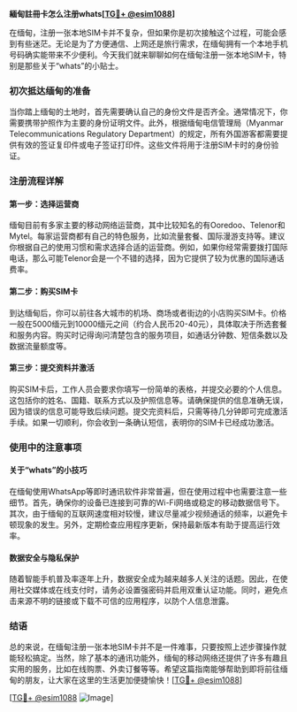 **緬甸註冊卡怎么注册whats[[TG💪+ @esim1088](https://t.me/s/esim1088)]**

在缅甸，注册一张本地SIM卡并不复杂，但如果你是初次接触这个过程，可能会感到有些迷茫。无论是为了方便通信、上网还是旅行需求，在缅甸拥有一个本地手机号码确实能带来不少便利。今天我们就来聊聊如何在缅甸注册一张本地SIM卡，特别是那些关于“whats”的小贴士。

### 初次抵达缅甸的准备

当你踏上缅甸的土地时，首先需要确认自己的身份文件是否齐全。通常情况下，你需要携带护照作为主要的身份证明文件。此外，根据缅甸电信管理局（Myanmar Telecommunications Regulatory Department）的规定，所有外国游客都需要提供有效的签证复印件或电子签证打印件。这些文件将用于注册SIM卡时的身份验证。

### 注册流程详解

#### 第一步：选择运营商
缅甸目前有多家主要的移动网络运营商，其中比较知名的有Ooredoo、Telenor和Mytel。每家运营商都有自己的特色服务，比如流量套餐、国际漫游支持等。建议你根据自己的使用习惯和需求选择合适的运营商。例如，如果你经常需要拨打国际电话，那么可能Telenor会是一个不错的选择，因为它提供了较为优惠的国际通话费率。

#### 第二步：购买SIM卡
到达缅甸后，你可以前往各大城市的机场、商场或者街边的小店购买SIM卡。价格一般在5000缅元到10000缅元之间（约合人民币20-40元），具体取决于所选套餐和服务内容。购买时记得询问清楚包含的服务项目，如通话分钟数、短信条数以及数据流量额度等。

#### 第三步：提交资料并激活
购买SIM卡后，工作人员会要求你填写一份简单的表格，并提交必要的个人信息。这包括你的姓名、国籍、联系方式以及护照信息等。请确保提供的信息准确无误，因为错误的信息可能导致后续问题。提交完资料后，只需等待几分钟即可完成激活手续。如果一切顺利，你会收到一条确认短信，表明你的SIM卡已经成功激活。

### 使用中的注意事项

#### 关于“whats”的小技巧
在缅甸使用WhatsApp等即时通讯软件非常普遍，但在使用过程中也需要注意一些细节。首先，确保你的设备已连接到可靠的Wi-Fi网络或稳定的移动数据信号下。其次，由于缅甸的互联网速度相对较慢，建议尽量减少视频通话的频率，以避免卡顿现象的发生。另外，定期检查应用程序更新，保持最新版本有助于提高运行效率。

#### 数据安全与隐私保护
随着智能手机普及率逐年上升，数据安全成为越来越多人关注的话题。因此，在使用社交媒体或在线支付时，请务必设置强密码并启用双重认证功能。同时，避免点击来源不明的链接或下载不可信的应用程序，以防个人信息泄露。

### 结语

总的来说，在缅甸注册一张本地SIM卡并不是一件难事，只要按照上述步骤操作就能轻松搞定。当然，除了基本的通讯功能外，缅甸的移动网络还提供了许多有趣且实用的服务，比如在线购票、外卖订餐等等。希望这篇指南能够帮助到即将前往缅甸的朋友，让大家在这里的生活更加便捷愉快！[[TG💪+ @esim1088](https://t.me/s/esim1088)]

[[TG💪+ @esim1088](https://t.me/s/esim1088) ![Image](https://i.postimg.cc/4NQfJmqS/Snipaste-2025-05-13-00-14-12.png)]